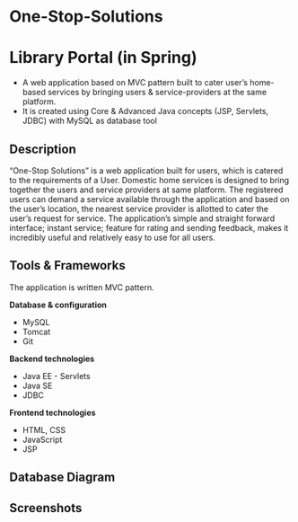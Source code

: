 # One-Stop-Solutions
# Library Portal (in Spring)

* A web application based on MVC pattern built to cater user’s home-based
services by bringing users & service-providers at the same platform.
* It is created using Core & Advanced Java concepts (JSP, Servlets, JDBC)
with MySQL as database tool

## Description

“One-Stop Solutions” is a web application built for users, which is catered to the requirements of a User. Domestic home services is designed to bring together the users and service providers at same platform. The registered users can demand a service available through the application and based on the user’s location, the nearest service provider is allotted to cater the user’s request for service. The application’s simple and straight forward interface; instant service; feature for rating and sending feedback, makes it incredibly useful and relatively easy to use for all users.

## Tools & Frameworks

The application is written MVC pattern.

**Database & configuration**
* MySQL
* Tomcat
* Git

**Backend technologies**
* Java EE - Servlets
* Java SE
* JDBC

**Frontend technologies**
* HTML, CSS
* JavaScript
* JSP

## Database Diagram



## Screenshots


